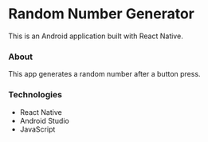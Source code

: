 # Random Number Generator

This is an Android application built with React Native.

### About

This app generates a random number after a button press.

### Technologies

 - React Native
 - Android Studio
 - JavaScript
